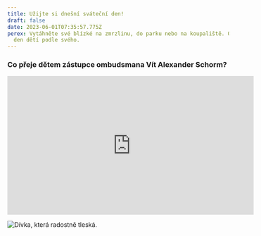 ```yaml
---
title: Užijte si dnešní sváteční den!
draft: false
date: 2023-06-01T07:35:57.775Z
perex: Vytáhněte své blízké na zmrzlinu, do parku nebo na koupaliště. Oslavte
  den dětí podle svého.
---
```

### Co přeje dětem zástupce ombudsmana Vít Alexander Schorm?

<iframe width="560" height="315" src="https://www.youtube.com/embed/hK4nwPgcj-Q" title="YouTube video player" frameborder="0" allow="accelerometer; autoplay; clipboard-write; encrypted-media; gyroscope; picture-in-picture; web-share" allowfullscreen></iframe>



![Dívka, která radostně tleská.](9y0a7769-1.jpg)